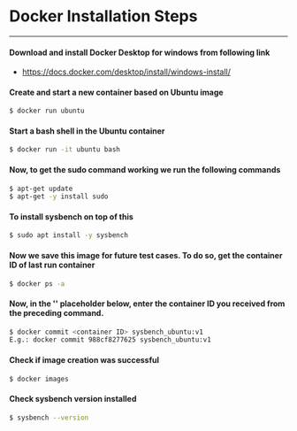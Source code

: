 # Docker Installation Steps
---
#### Download and install Docker Desktop for windows from following link
- https://docs.docker.com/desktop/install/windows-install/
#### Create and start a new container based on Ubuntu image
```sh
$ docker run ubuntu
```
#### Start a bash shell in the Ubuntu container
```sh
$ docker run -it ubuntu bash
```
#### Now, to get the sudo command working we run the following commands
```sh
$ apt-get update
$ apt-get -y install sudo
```
#### To install sysbench on top of this
```sh
$ sudo apt install -y sysbench
```
#### Now we save this image for future test cases. To do so, get the container ID of last run container
```sh
$ docker ps -a
```
#### Now, in the '<container ID>' placeholder below, enter the container ID you received from the preceding command.
```sh
$ docker commit <container ID> sysbench_ubuntu:v1
E.g.: docker commit 988cf8277625 sysbench_ubuntu:v1
```
#### Check if image creation was successful
```sh
$ docker images
```
#### Check sysbench version installed
```sh
$ sysbench --version
```